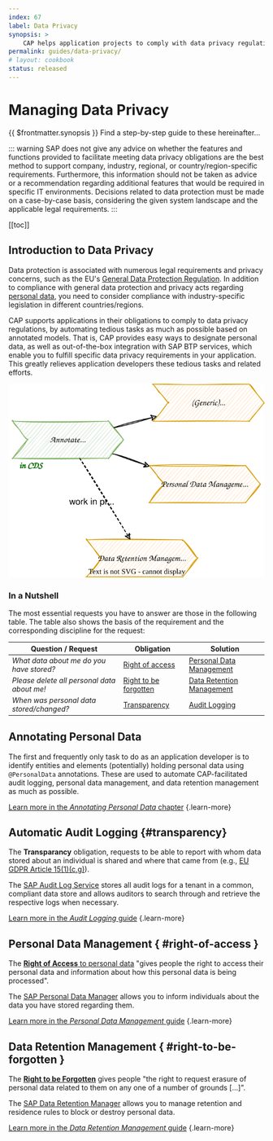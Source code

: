 ```yaml
---
index: 67
label: Data Privacy
synopsis: >
    CAP helps application projects to comply with data privacy regulations using SAP Business Technology Platform (BTP) services.
permalink: guides/data-privacy/
# layout: cookbook
status: released
---
```


<!--

TODOs:
- sequence of chapters
- right-hand menu

-->

# Managing Data Privacy

{{ $frontmatter.synopsis }} Find a step-by-step guide to these hereinafter...

::: warning
SAP does not give any advice on whether the features and functions provided to facilitate meeting data privacy obligations are the best method to support company, industry, regional, or country/region-specific requirements. Furthermore, this information should not be taken as advice or a recommendation regarding additional features that would be required in specific IT environments. Decisions related to data protection must be made on a case-by-case basis, considering the given system landscape and the applicable legal requirements.
:::

[[toc]]




## Introduction to Data Privacy


Data protection is associated with numerous legal requirements and privacy concerns, such as the EU's [General Data Protection Regulation](https://en.wikipedia.org/wiki/General_Data_Protection_Regulation). In addition to compliance with general data protection and privacy acts regarding [personal data](https://en.wikipedia.org/wiki/Personal_data), you need to consider compliance with industry-specific legislation in different countries/regions.

CAP supports applications in their obligations to comply to data privacy regulations, by automating tedious tasks as much as possible based on annotated models. That is, CAP provides easy ways to designate personal data, as well as out-of-the-box integration with SAP BTP services, which enable you to fulfill specific data privacy requirements in your application. This greatly relieves application developers these tedious tasks and related efforts.

<img src="./assets/Data-Privacy.drawio.svg" alt="Data Privacy.drawio.svg" style="zoom:111%;" />





### In a Nutshell

The most essential requests you have to answer are those in the following table. The table also shows the basis of the requirement and the corresponding discipline for the request:

| Question / Request                          | Obligation                                      | Solution                            |
| ------------------------------------------- | ----------------------------------------------- | ----------------------------------- |
| *What data about me do you have stored?*    | [Right of access](#right-of-access)             | [Personal Data Management](pdm.md)  |
| *Please delete all personal data about me!* | [Right to be forgotten](#right-to-be-forgotten) | [Data Retention Management](drm.md) |
| *When was personal data stored/changed?*    | [Transparency](#transparency)                   | [Audit Logging](audit-logging.md)   |







## Annotating Personal Data

The first and frequently only task to do as an application developer is to identify entities and elements (potentially) holding personal data using `@PersonalData` annotations. These are used to automate CAP-facilitated audit logging, personal data management, and data retention management as much as possible. 

[Learn more in the *Annotating Personal Data* chapter](annotations) {.learn-more}



## Automatic Audit Logging {#transparency}

The **Transparancy** obligation, requests to be able to report with whom data stored about an individual is shared and where that came from (e.g., [EU GDPR Article 15(1)(c,g)](https://eur-lex.europa.eu/legal-content/EN/TXT/HTML/?uri=CELEX:02016R0679-20160504&qid=1692819634946#tocId22)).

The [SAP Audit Log Service](https://help.sap.com/docs/personal-data-manager?locale=en-US) stores all audit logs for a tenant in a common, compliant data store and allows auditors to search through and retrieve the respective logs when necessary.

[Learn more in the *Audit Logging* guide](audit-logging) {.learn-more}



## Personal Data Management { #right-of-access }

The [**Right of Access** to personal data](https://en.wikipedia.org/wiki/Right_of_access_to_personal_data) "gives people the right to access their personal data and information about how this personal data is being processed".

The [SAP Personal Data Manager](https://help.sap.com/docs/personal-data-manager?locale=en-US) allows you to inform individuals about the data you have stored regarding them.

[Learn more in the *Personal Data Management* guide](pdm) {.learn-more}



## Data Retention Management { #right-to-be-forgotten }

The [**Right to be Forgotten**](https://en.wikipedia.org/wiki/Right_to_be_forgotten) gives people "the right to request erasure of personal data related to them on any one of a number of grounds [...]".

The [SAP Data Retention Manager](https://help.sap.com/docs/data-retention-manager?locale=en-US) allows you to manage retention and residence rules to block or destroy personal data.

[Learn more in the *Data Retention Management* guide](drm) {.learn-more}



<span id="afterTransparency" />
